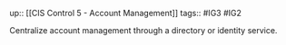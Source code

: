 up:: [[CIS Control 5 - Account Management]]
tags:: #IG3 #IG2

Centralize account management through a directory or identity service.